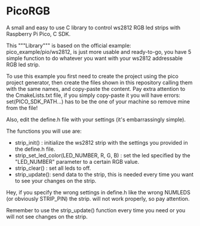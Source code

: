 # PicoRGB
A small and easy to use C library to control ws2812 RGB led strips with Raspberry Pi Pico, C SDK.

This """Library""" is based on the official example: pico_example/pio/ws2812, is just more usable and ready-to-go, you have 5 simple function to do whatever you want with your ws2812 addressable RGB led strip.

To use this example you first need to create the project using the pico project generator, then create the files shown in this repository calling them with the same names, and copy-paste the content.
Pay extra attention to the CmakeLists.txt file, if you simply copy-paste it you will have errors: set(PICO_SDK_PATH...) has to be the one of your machine so remove mine from the file!

Also, edit the define.h file with your settings (it's embarrassingly simple).

The functions you will use are:

- strip_init() : initialize the ws2812 strip with the settings you provided in the define.h file.
- strip_set_led_color(LED_NUMBER, R, G, B) : set the led specified by the "LED_NUMBER" parameter to a certain RGB value.
- strip_clear() : set all leds to off.
- strip_update(): send data to the strip, this is needed every time you want to see your changes on the strip.

Hey, if you specify the wrong settings in define.h like the wrong NUMLEDS (or obviously STRIP_PIN) the strip. 
will not work properly, so pay attention.

Remember to use the strip_update() function every time you need or you will not see changes on the strip.




